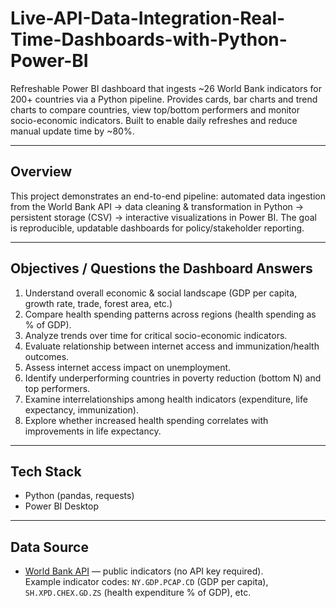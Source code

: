 # Live-API-Data-Integration-Real-Time-Dashboards-with-Python-Power-BI


 
Refreshable Power BI dashboard that ingests ~26 World Bank indicators for 200+ countries via a Python pipeline. Provides cards, bar charts and trend charts to compare countries, view top/bottom performers and monitor socio-economic indicators. Built to enable daily refreshes and reduce manual update time by ~80%.

---

##  Overview
This project demonstrates an end-to-end pipeline: automated data ingestion from the World Bank API → data cleaning & transformation in Python → persistent storage (CSV) → interactive visualizations in Power BI. The goal is reproducible, updatable dashboards for policy/stakeholder reporting.



---

##  Objectives / Questions the Dashboard Answers
1. Understand overall economic & social landscape (GDP per capita, growth rate, trade, forest area, etc.)  
2. Compare health spending patterns across regions (health spending as % of GDP).  
3. Analyze trends over time for critical socio-economic indicators.  
4. Evaluate relationship between internet access and immunization/health outcomes.  
5. Assess internet access impact on unemployment.  
6. Identify underperforming countries in poverty reduction (bottom N) and top performers.  
7. Examine interrelationships among health indicators (expenditure, life expectancy, immunization).  
8. Explore whether increased health spending correlates with improvements in life expectancy.

---

## Tech Stack
- Python (pandas, requests)  
- Power BI Desktop 

---

##  Data Source
- [World Bank API](https://data.worldbank.org/) — public indicators (no API key required).  
  Example indicator codes: `NY.GDP.PCAP.CD` (GDP per capita), `SH.XPD.CHEX.GD.ZS` (health expenditure % of GDP), etc.


